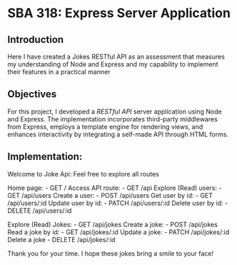 # SBA 318: Express Server Application

## Introduction
Here I have created a Jokes RESTful API as an assessment that measures my understanding of Node and Express and my capability to implement their features in a practical manner

## Objectives
For this project, I developed a _RESTful API_ server application using Node and Express. The implementation incorporates third-party middlewares from Express, employs a template engine for rendering views, and enhances interactivity by integrating a self-made API through HTML forms.

## Implementation:

Welcome to Joke Api: Feel free to explore all routes

Home page: 
    - GET /
Access API route: 
    - GET /api
Explore (Read) users: 
    - GET /api/users
Create a user: 
    - POST /api/users
Get user by id: 
        - GET /api/users/:id
Update user by id: 
        - PATCH /api/users/:id
Delete user by id: 
        - DELETE /api/users/:id


Explore (Read) Jokes: 
    - GET /api/jokes
Create a joke: 
    - POST /api/jokes
Read a joke by id: 
        - GET /api/jokes/:id
Update a joke: 
        - PATCH /api/jokes/:id
Delete a joke 
        - DELETE /api/jokes/:id

Thank you for your time. I hope these jokes bring a smile to your face!
